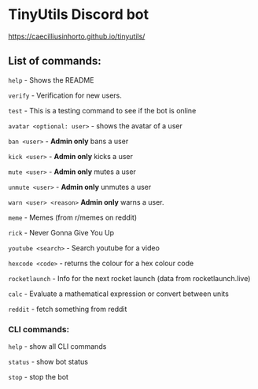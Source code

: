 # TinyUtils Discord bot

https://caecilliusinhorto.github.io/tinyutils/

## List of commands:
`help` - Shows the README

`verify` - Verification for new users.

`test` - This is a testing command to see if the bot is online

`avatar <optional: user>` - shows the avatar of a user

`ban <user>` - **Admin only** bans a user

`kick <user>` - **Admin only** kicks a user 

`mute <user>` - **Admin only** mutes a user

`unmute <user>` - **Admin only** unmutes a user

`warn <user> <reason>` **Admin only** warns a user.

`meme` - Memes (from r/memes on reddit)

`rick` - Never Gonna Give You Up

`youtube <search>` - Search youtube for a video 

`hexcode <code>` - returns the colour for a hex colour code

`rocketlaunch` - Info for the next rocket launch (data from rocketlaunch.live)

`calc` - Evaluate a mathematical expression or convert between units

`reddit` - fetch something from reddit 

### CLI commands:

`help` - show all CLI commands

`status` - show bot status

`stop` - stop the bot

